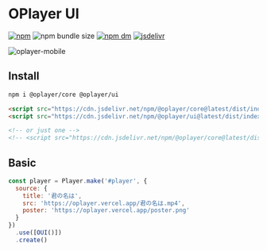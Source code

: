 # OPlayer UI

[![npm](https://img.shields.io/npm/v/@oplayer/ui?style=flat-square&label=@oplayer/ui)](https://www.npmjs.com/package/@oplayer/ui)
![npm bundle size](https://img.shields.io/bundlephobia/minzip/@oplayer/ui?style=flat-square)
[![npm dm](https://img.shields.io/npm/dm/@oplayer/ui?style=flat-square)](https://www.npmjs.com/package/@oplayer/ui)
[![jsdelivr](https://data.jsdelivr.com/v1/package/npm/@oplayer/ui/badge)](https://www.jsdelivr.com/package/npm/@oplayer/ui)

![oplayer-mobile](https://github.com/shiyiya/oplayer/raw/main/packages/ui/oplayer-ui-mobile.jpg)

## Install

```bash
npm i @oplayer/core @oplayer/ui
```

```html
<script src="https://cdn.jsdelivr.net/npm/@oplayer/core@latest/dist/index.min.js"></script>
<script src="https://cdn.jsdelivr.net/npm/@oplayer/ui@latest/dist/index.core.js"></script>

<!-- or just one -->
<!-- <script src="https://cdn.jsdelivr.net/npm/@oplayer/core@latest/dist/index.ui.js"></script> -->
```

## Basic

```js
const player = Player.make('#player', {
  source: {
    title: '君の名は',
    src: 'https://oplayer.vercel.app/君の名は.mp4',
    poster: 'https://oplayer.vercel.app/poster.png'
  }
})
  .use([OUI()])
  .create()
```
